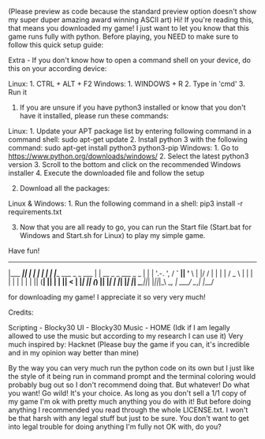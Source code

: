 (Please preview as code because the standard preview option doesn't show my super duper amazing award winning ASCII art)
Hi!
If you're reading this, that means you downloaded my game!
I just want to let you know that this game runs fully with python.
Before playing, you NEED to make sure to follow this quick setup guide:

Extra - If you don't know how to open a command shell on your device, do this on your according device:

Linux:
    1. CTRL + ALT + F2
Windows:
    1. WINDOWS + R
    2. Type in 'cmd'
    3. Run it

1. If you are unsure if you have python3 installed or know that you don't have it installed, please run these commands:

Linux:
    1. Update your APT package list by entering following command in a command shell: sudo apt-get update
    2. Install python 3 with the following command: sudo apt-get install python3 python3-pip
Windows:
    1. Go to https://www.python.org/downloads/windows/
    2. Select the latest python3 version
    3. Scroll to the bottom and click on the recommended Windows installer
    4. Execute the downloaded file and follow the setup

2. Download all the packages:

Linux & Windows:
    1. Run the following command in a shell: pip3 install -r requirements.txt

3. Now that you are all ready to go, you can run the Start file (Start.bat for Windows and Start.sh for Linux) to play my simple game.

Have fun!



 _________  _                        _
|___   ___|| |                      | |
    | |    | |____    ___ _  _ ___  | | __    _   _   ___   _   _
    | |    | '.-. ', / __` || '__ \ | |/ /   | | | | / _ \ | | | |
    | |    | |   | || (__| || |  | ||   <    | |_| || (_) || |_| |
    |_|    |_|   |_| \___,_||_|  |_||_|\_\    \__, | \___/  \__,_|
                                              |___/

for downloading my game!
I appreciate it so very very much!

Credits:

Scripting - Blocky30
UI - Blocky30
Music - HOME (Idk if I am legally allowed to use the music but according to my research I can use it)
Very much inspired by: Hacknet (Please buy the game if you can, it's incredible and in my opinion way better than mine)


By the way you can very much run the python code on its own but I just like the style of it being run in command prompt and the terminal coloring would probably bug out so I don't recommend doing that.
But whatever! Do what you want! Go wild! It's your choice.
As long as you don't sell a 1/1 copy of my game I'm ok with pretty much anything you do with it!
But before doing anything I recommended you read through the whole LICENSE.txt.
I won't be that harsh with any legal stuff but just to be sure. You don't want to get into legal trouble for doing anything I'm fully not OK with, do you?

